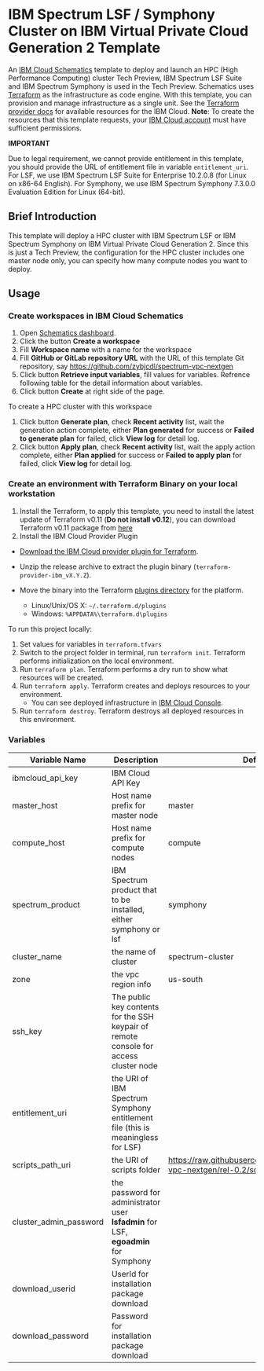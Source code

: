 # IBM Spectrum LSF / Symphony Cluster on IBM Virtual Private Cloud Generation 2 Template

An [IBM Cloud Schematics](https://cloud.ibm.com/docs/schematics?topic=schematics-about-schematics) template to deploy and launch an HPC (High Performance Computing) cluster Tech Preview, IBM Spectrum LSF Suite and IBM Spectrum Symphony is used in the Tech Preview.
Schematics uses [Terraform](https://www.terraform.io/) as the infrastructure as code engine. With this template, you can provision and manage infrastructure as a single unit.
See the [Terraform provider docs](https://ibm-cloud.github.io/tf-ibm-docs/) for available resources for the IBM Cloud. **Note**: To create the resources that this template requests, your [IBM Cloud account](https://cloud.ibm.com/docs/iam?topic=iam-iammanidaccser#iammanidaccser) must have sufficient permissions.

**IMPORTANT**

Due to legal requirement, we cannot provide entitlement in this template, you should provide the URL of entitlement file in variable `entitlement_uri`.
For LSF, we use IBM Spectrum LSF Suite for Enterprise 10.2.0.8 (for Linux on x86-64 English).
For Symphony, we use IBM Spectrum Symphony 7.3.0.0 Evaluation Edition for Linux (64-bit).

## Brief Introduction
This template will deploy a HPC cluster with IBM Spectrum LSF or IBM Spectrum Symphony on IBM Virtual Private Cloud Generation 2.
Since this is just a Tech Preview, the configuration for the HPC cluster includes one master node only, you can specify how many compute nodes you want to deploy.

## Usage

### Create workspaces in IBM Cloud Schematics
1. Open [Schematics dashboard](https://cloud.ibm.com/schematics).
2. Click the button **Create a workspace**
3. Fill **Workspace name** with a name for the workspace 
4. Fill **GitHub or GitLab repository URL** with the URL of this template Git repository, say https://github.com/zybjcdl/spectrum-vpc-nextgen
5. Click button **Retrieve input variables**, fill values for variables.  Refrence following table for the detail information about variables.
6. Click button **Create** at right side of the page.

To create a HPC cluster with this workspace 
1. Click button **Generate plan**, check **Recent activity** list, wait the generation action complete, either **Plan generated** for success or **Failed to generate plan** for failed, click **View log** for detail log.
2. Click button **Apply plan**, check **Recent activity** list, wait the apply action complete, either **Plan applied** for success or **Failed to apply plan** for failed, click **View log** for detail log.

### Create an environment with Terraform Binary on your local workstation
1. Install the Terraform, to apply this template, you need to install the latest update of Terraform v0.11 (**Do not install v0.12**), you can download Terraform v0.11 package from [here](https://releases.hashicorp.com/terraform/)
2. Install the IBM Cloud Provider Plugin
- [Download the IBM Cloud provider plugin for Terraform](https://github.com/IBM-Bluemix/terraform-provider-ibm/releases).

- Unzip the release archive to extract the plugin binary (`terraform-provider-ibm_vX.Y.Z`).

- Move the binary into the Terraform [plugins directory](https://www.terraform.io/docs/configuration/providers.html#third-party-plugins) for the platform.
    - Linux/Unix/OS X: `~/.terraform.d/plugins`
    - Windows: `%APPDATA%\terraform.d\plugins`

To run this project locally:

1. Set values for variables in `terraform.tfvars`
2. Switch to the project folder in terminal, run `terraform init`.  Terraform performs initialization on the local environment.
2. Run `terraform plan`. Terraform performs a dry run to show what resources will be created.
3. Run `terraform apply`. Terraform creates and deploys resources to your environment.
    * You can see deployed infrastructure in [IBM Cloud Console](https://cloud.ibm.com/classic/devices).
4. Run `terraform destroy`. Terraform destroys all deployed resources in this environment.

### Variables
|Variable Name|Description|Default Value|
|-------------|-----------|-------------|
|ibmcloud_api_key|IBM Cloud API Key||
|master_host|Host name prefix for master node|master|
|compute_host|Host name prefix for compute nodes|compute|
|spectrum_product|IBM Spectrum product that to be installed, either symphony or lsf|symphony|
|cluster_name|the name of cluster|spectrum-cluster|
|zone|the vpc region info|us-south|
|ssh_key|The public key contents for the SSH keypair of remote console for access cluster node||
|entitlement_uri| the URI of IBM Spectrum Symphony entitlement file (this is meaningless for LSF)||
|scripts_path_uri| the URI of scripts folder|https://raw.githubusercontent.com/zybjcdl/spectrum-vpc-nextgen/rel-0.2/scripts|
|cluster_admin_password|the password for administrator user **lsfadmin** for LSF, **egoadmin** for Symphony||
|download_userid|UserId for installation package download||
|download_password|Password for installation package download||

